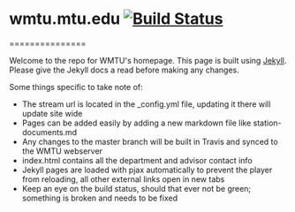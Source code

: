 # wmtu.mtu.edu [![Build Status](https://travis-ci.org/WMTU/wmtu.mtu.edu.svg)](https://travis-ci.org/WMTU/wmtu.mtu.edu)
===============

Welcome to the repo for WMTU's homepage. This page is built using [Jekyll](http://jekyllrb.com/docs/home/).
Please give the Jekyll docs a read before making any changes.

Some things specific to take note of:

 - The stream url is located in the _config.yml file, updating it there will update site wide
 - Pages can be added easily by adding a new markdown file like station-documents.md
 - Any changes to the master branch will be built in Travis and synced to the WMTU webserver
 - index.html contains all the department and advisor contact info
 - Jekyll pages are loaded with pjax automatically to prevent the player from reloading, all other external links open in new tabs
 - Keep an eye on the build status, should that ever not be green; something is broken and needs to be fixed
